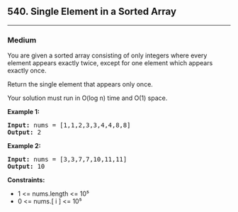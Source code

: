 <h2>540. Single Element in a Sorted Array</h2><hr>
<h3>Medium</h3>
<div>
<p>You are given a sorted array consisting of only integers where every element appears exactly twice, except for one element which appears exactly once.

Return the single element that appears only once.

Your solution must run in O(log n) time and O(1) space.</p>

<p><b>Example 1: </b></p>

<pre><strong>Input:</strong> nums = [1,1,2,3,3,4,4,8,8]
<strong>Output:</strong> 2
</pre>

<p><b>Example 2: </b></p>

<pre><strong>Input:</strong> nums = [3,3,7,7,10,11,11]
<strong>Output:</strong> 10
</pre>

<p><b>Constraints:</b></p>
<ul> 
   <li>1 <= nums.length <= 10⁵</li>
   <li>0 <= nums.[ i ] <= 10⁵</li>
</ul>
</div>
